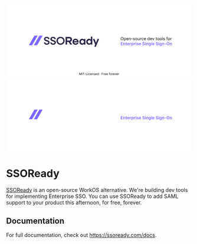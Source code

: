 <p align="center">
<img src="https://github.com/ucarion/documentation/blob/main/Frame%2024%20(2).png?raw=true#gh-light-mode-only">
<img src="https://github.com/ucarion/documentation/blob/main/Frame%2025%20(2).png?raw=true#gh-dark-mode-only">
</p>

# SSOReady

[SSOReady](https://ssoready.com) is an open-source WorkOS alternative. We're building dev tools for implementing
Enterprise SSO. You can use SSOReady to add SAML support to your product this afternoon, for free, forever.

## Documentation

For full documentation, check out https://ssoready.com/docs.
